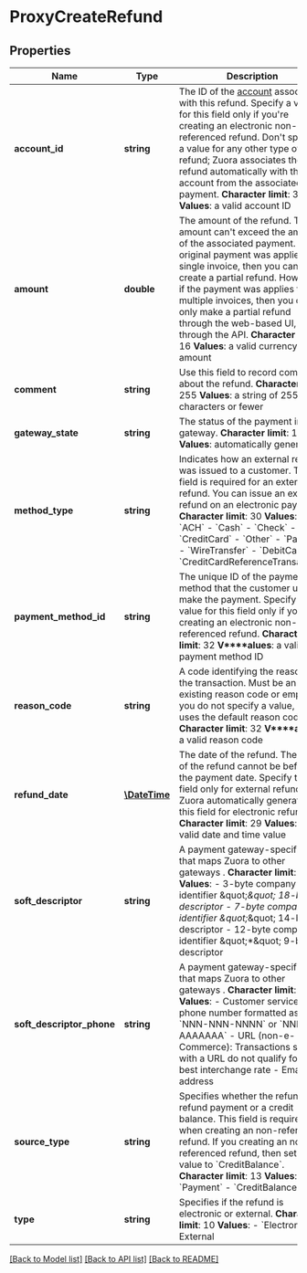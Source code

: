# ProxyCreateRefund

## Properties
Name | Type | Description | Notes
------------ | ------------- | ------------- | -------------
**account_id** | **string** | The ID of the [account](/BC_Developers/SOAP_API/E_SOAP_API_Objects/Account) associated with this refund. Specify a value for this field only if you&#39;re creating an electronic non-referenced refund. Don&#39;t specify a value for any other type of refund; Zuora associates the refund automatically with the account from the associated payment. **Character limit**: 32 **Values**: a valid account ID | [optional] 
**amount** | **double** | The amount of the refund. The amount can&#39;t exceed the amount of the associated payment. If the original payment was applied to a single invoice, then you can create a partial refund. However, if the payment was applies to multiple invoices, then you can only make a partial refund through the web-based UI, not through the API. **Character limit**: 16 **Values**: a valid currency amount | [optional] 
**comment** | **string** | Use this field to record comments about the refund. **Character limit**: 255 **Values**: a string of 255 characters or fewer | [optional] 
**gateway_state** | **string** | The status of the payment in the gateway. **Character limit**: 19 **Values**: automatically generated | 
**method_type** | **string** | Indicates how an external refund was issued to a customer. This field is required for an external refund. You can issue an external refund on an electronic payment. **Character limit**: 30 **Values**:  - &#x60;ACH&#x60; - &#x60;Cash&#x60; - &#x60;Check&#x60; - &#x60;CreditCard&#x60; - &#x60;Other&#x60; - &#x60;PayPal&#x60; - &#x60;WireTransfer&#x60; - &#x60;DebitCard&#x60; - &#x60;CreditCardReferenceTransaction&#x60; | [optional] 
**payment_method_id** | **string** | The unique ID of the payment method that the customer used to make the payment. Specify a value for this field only if you&#39;re creating an electronic non-referenced refund. **Character limit**: 32 **V****alues**: a valid payment method ID | [optional] 
**reason_code** | **string** | A code identifying the reason for the transaction. Must be an existing reason code or empty. If you do not specify a value, Zuora uses the default reason code. **Character limit**: 32 **V****alues**: a valid reason code | [optional] 
**refund_date** | [**\DateTime**](Date.md) | The date of the refund. The date of the refund cannot be before the payment date. Specify this field only for external refunds. Zuora automatically generates this field for electronic refunds. **Character limit**: 29 **Values**: a valid date and time value | [optional] 
**soft_descriptor** | **string** | A payment gateway-specific field that maps Zuora to other gateways . **Character limit**: 35 **Values**:  - 3-byte company identifier &amp;quot;*&amp;quot; 18-byte descriptor - 7-byte company identifier &amp;quot;*&amp;quot; 14-byte descriptor - 12-byte company identifier &amp;quot;*&amp;quot; 9-byte descriptor | [optional] 
**soft_descriptor_phone** | **string** | A payment gateway-specific field that maps Zuora to other gateways . **Character limit**: 20 **Values**:  - Customer service phone number formatted as: &#x60;NNN-NNN-NNNN&#x60; or &#x60;NNN-AAAAAAA&#x60; - URL (non-e-Commerce): Transactions sent with a URL do not qualify for the best interchange rate - Email address | [optional] 
**source_type** | **string** | Specifies whether the refund is a refund payment or a credit balance. This field is required when creating an non-referenced refund. If you creating an non-referenced refund, then set this value to &#x60;CreditBalance&#x60;. **Character limit**: 13 **Values**:  - &#x60;Payment&#x60; - &#x60;CreditBalance&#x60; | [optional] 
**type** | **string** | Specifies if the refund is electronic or external. **Character limit**: 10 **Values**:  - &#x60;Electronic&#x60; - External | 

[[Back to Model list]](../README.md#documentation-for-models) [[Back to API list]](../README.md#documentation-for-api-endpoints) [[Back to README]](../README.md)


